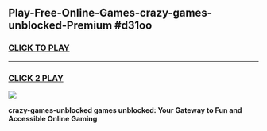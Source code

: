 
## Play-Free-Online-Games-crazy-games-unblocked-Premium #d31oo
<h3>
<a href="https://premium.freeplayer.one?title=crazy-games-unblocked&ref=8M">CLICK TO PLAY</a></h3>
<hr>

<h3>
<a href="https://premium.freeplayer.one?title=crazy-games-unblocked&ref=8M">CLICK 2 PLAY</a>
  
</h3>

<a href="https://premium.freeplayer.one?title=crazy-games-unblocked&ref=8M"><img src="https://clearcache.store/games.png"></a>


**crazy-games-unblocked games unblocked: Your Gateway to Fun and Accessible Online Gaming**
